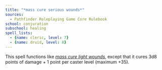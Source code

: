 ```yaml
---
title: "*mass cure serious wounds*"
sources:
  - Pathfinder Roleplaying Game Core Rulebook
school: conjuration
subschool: healing
spell_lists:
  - {name: cleric, level: 7}
  - {name: druid, level: 8}
---
```


This spell functions like [*mass cure light wounds*](/spells/mass-cure-light-wounds/), except that it cures 3d8 points of damage + 1 point per caster level (maximum +35).

